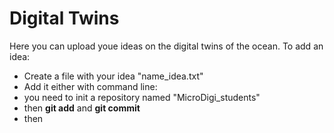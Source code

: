 # Digital Twins
Here you can upload youe ideas on the digital twins of the ocean. 
To add an idea: 
- Create a file with your idea "name_idea.txt"
- Add it either with command line:
-  you need to init a repository named "MicroDigi_students"
-  then **git add** and **git commit** 
-  then 
